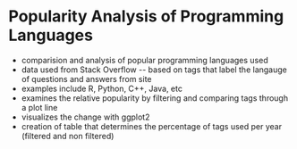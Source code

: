 # Popularity Analysis of Programming Languages 
- comparision and analysis of popular programming languages used
- data used from Stack Overflow -- based on tags that label the langauge of questions and answers from site
- examples include R, Python, C++, Java, etc
- examines the relative popularity by filtering and comparing tags through a plot line
- visualizes the change with ggplot2
- creation of table that determines the percentage of tags used per year (filtered and non filtered)

